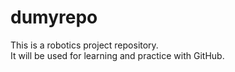 # dumyrepo
This is a robotics project repository.  
It will be used for learning and practice with GitHub.
